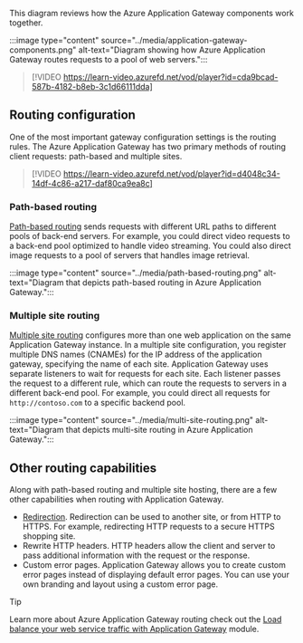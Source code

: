 

This diagram reviews how the Azure Application Gateway components work together.

:::image type="content" source="../media/application-gateway-components.png" alt-text="Diagram showing how Azure Application Gateway routes requests to a pool of web servers.":::


> [!VIDEO https://learn-video.azurefd.net/vod/player?id=cda9bcad-587b-4182-b8eb-3c1d66111dda]


## Routing configuration

One of the most important gateway configuration settings is the routing rules. The Azure Application Gateway has two primary methods of routing client requests: path-based  and multiple sites.

> [!VIDEO https://learn-video.azurefd.net/vod/player?id=d4048c34-14df-4c86-a217-daf80ca9ea8c]

### Path-based routing

[Path-based routing](/azure/application-gateway/url-route-overview) sends requests with different URL paths to different pools of back-end servers. For example, you could direct video requests to a back-end pool  optimized to handle video streaming. You could also direct image requests to a pool of servers that handles image retrieval.

:::image type="content" source="../media/path-based-routing.png" alt-text="Diagram that depicts path-based routing in Azure Application Gateway.":::

### Multiple site routing

[Multiple site routing](/azure/application-gateway/multiple-site-overview) configures more than one web application on the same Application Gateway instance. In a multiple site configuration, you register multiple DNS names (CNAMEs) for the IP address of the application gateway, specifying the name of each site. Application Gateway uses separate listeners to wait for requests for each site. Each listener passes the request to a different rule, which can route the requests to servers in a different back-end pool. For example, you could direct all requests for `http://contoso.com` to a specific backend pool.

:::image type="content" source="../media/multi-site-routing.png" alt-text="Diagram that depicts multi-site routing in Azure Application Gateway.":::

## Other routing capabilities
Along with path-based routing and multiple site hosting, there are a few other capabilities when routing with Application Gateway.

- [Redirection](/azure/application-gateway/redirect-overview). Redirection can be used to another site, or from HTTP to HTTPS. For example, redirecting HTTP requests to a secure HTTPS shopping site. 
- Rewrite HTTP headers. HTTP headers allow the client and server to pass additional information with the request or the response.
- Custom error pages. Application Gateway allows you to create custom error pages instead of displaying default error pages. You can use your own branding and layout using a custom error page.

> [!TIP]
> Learn more about Azure Application Gateway routing check out the [Load balance your web service traffic with Application Gateway](/training/modules/load-balance-web-traffic-with-application-gateway/) module.